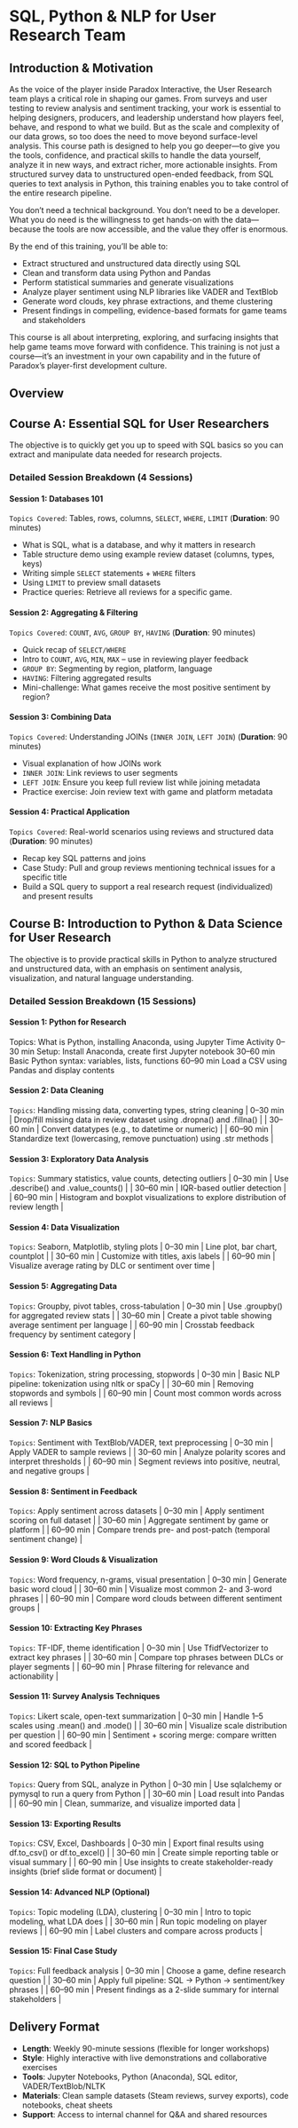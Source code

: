 # SQL, Python & NLP for User Research Team
## Introduction & Motivation

As the voice of the player inside Paradox Interactive, the User Research team plays a critical role in shaping our games. From surveys and user testing to review analysis and sentiment tracking, your work is essential to helping designers, producers, and leadership understand how players feel, behave, and respond to what we build.
But as the scale and complexity of our data grows, so too does the need to move beyond surface-level analysis.
This course path is designed to help you go deeper—to give you the tools, confidence, and practical skills to handle the data yourself, analyze it in new ways, and extract richer, more actionable insights. From structured survey data to unstructured open-ended feedback, from SQL queries to text analysis in Python, this training enables you to take control of the entire research pipeline.

You don’t need a technical background. You don’t need to be a developer. What you do need is the willingness to get hands-on with the data—because the tools are now accessible, and the value they offer is enormous.

By the end of this training, you’ll be able to:
* Extract structured and unstructured data directly using SQL
* Clean and transform data using Python and Pandas
* Perform statistical summaries and generate visualizations
* Analyze player sentiment using NLP libraries like VADER and TextBlob
* Generate word clouds, key phrase extractions, and theme clustering
* Present findings in compelling, evidence-based formats for game teams and stakeholders

This course is all about  interpreting, exploring, and surfacing insights that help game teams move forward with confidence. This training is not just a course—it’s an investment in your own capability and in the future of Paradox’s player-first development culture.

## Overview
## Course A: Essential SQL for User Researchers
The objective is to quickly get you up to speed with SQL basics so you can extract and manipulate data needed for research projects.
### Detailed Session Breakdown (4 Sessions)

#### Session 1: Databases 101
```Topics Covered```: Tables, rows, columns, ```SELECT```, ```WHERE```, ```LIMIT``` (<b>Duration</b>: 90 minutes)
* What is SQL, what is a database, and why it matters in research
* Table structure demo using example review dataset (columns, types, keys)
* Writing simple ```SELECT``` statements + ```WHERE``` filters
* Using ```LIMIT``` to preview small datasets
* Practice queries: Retrieve all reviews for a specific game.

#### Session 2: Aggregating & Filtering
```Topics Covered```: ```COUNT```, ```AVG```, ```GROUP BY```, ```HAVING``` (<b>Duration</b>: 90 minutes)
* Quick recap of ```SELECT/WHERE```
* Intro to ```COUNT```, ```AVG```, ```MIN```, ```MAX``` – use in reviewing player feedback
* ```GROUP BY```: Segmenting by region, platform, language
* ```HAVING```: Filtering aggregated results
* Mini-challenge: What games receive the most positive sentiment by region?


#### Session 3: Combining Data
```Topics Covered```: Understanding JOINs (```INNER JOIN```, ```LEFT JOIN```) (<b>Duration</b>: 90 minutes)
* Visual explanation of how JOINs work
* ```INNER JOIN```: Link reviews to user segments
* ```LEFT JOIN```: Ensure you keep full review list while joining metadata
* Practice exercise: Join review text with game and platform metadata


#### Session 4: Practical Application
```Topics Covered```: Real-world scenarios using reviews and structured data (<b>Duration</b>: 90 minutes)
* Recap key SQL patterns and joins
* Case Study: Pull and group reviews mentioning technical issues for a specific title
* Build a SQL query to support a real research request (individualized) and present results


## Course B: Introduction to Python & Data Science for User Research
The objective is to provide practical skills in Python to analyze structured and unstructured data, with an emphasis on sentiment analysis, visualization, and natural language understanding.

### Detailed Session Breakdown (15 Sessions)

#### Session 1: Python for Research
Topics: What is Python, installing Anaconda, using Jupyter
Time
Activity
0–30 min
Setup: Install Anaconda, create first Jupyter notebook
30–60 min
Basic Python syntax: variables, lists, functions
60–90 min
Load a CSV using Pandas and display contents


#### Session 2: Data Cleaning
```Topics```: Handling missing data, converting types, string cleaning
| 0–30 min | Drop/fill missing data in review dataset using .dropna() and .fillna() | | 30–60 min | Convert datatypes (e.g., to datetime or numeric) | | 60–90 min | Standardize text (lowercasing, remove punctuation) using .str methods |

#### Session 3: Exploratory Data Analysis
```Topics```: Summary statistics, value counts, detecting outliers
| 0–30 min | Use .describe() and .value_counts() | | 30–60 min | IQR-based outlier detection | | 60–90 min | Histogram and boxplot visualizations to explore distribution of review length |

#### Session 4: Data Visualization
```Topics```: Seaborn, Matplotlib, styling plots
| 0–30 min | Line plot, bar chart, countplot | | 30–60 min | Customize with titles, axis labels | | 60–90 min | Visualize average rating by DLC or sentiment over time |

#### Session 5: Aggregating Data
```Topics```: Groupby, pivot tables, cross-tabulation
| 0–30 min | Use .groupby() for aggregated review stats | | 30–60 min | Create a pivot table showing average sentiment per language | | 60–90 min | Crosstab feedback frequency by sentiment category |

#### Session 6: Text Handling in Python
```Topics```: Tokenization, string processing, stopwords
| 0–30 min | Basic NLP pipeline: tokenization using nltk or spaCy | | 30–60 min | Removing stopwords and symbols | | 60–90 min | Count most common words across all reviews |

#### Session 7: NLP Basics
```Topics```: Sentiment with TextBlob/VADER, text preprocessing
| 0–30 min | Apply VADER to sample reviews | | 30–60 min | Analyze polarity scores and interpret thresholds | | 60–90 min | Segment reviews into positive, neutral, and negative groups |

#### Session 8: Sentiment in Feedback
```Topics```: Apply sentiment across datasets
| 0–30 min | Apply sentiment scoring on full dataset | | 30–60 min | Aggregate sentiment by game or platform | | 60–90 min | Compare trends pre- and post-patch (temporal sentiment change) |

#### Session 9: Word Clouds & Visualization
```Topics```: Word frequency, n-grams, visual presentation
| 0–30 min | Generate basic word cloud | | 30–60 min | Visualize most common 2- and 3-word phrases | | 60–90 min | Compare word clouds between different sentiment groups |

#### Session 10: Extracting Key Phrases
```Topics```: TF-IDF, theme identification
| 0–30 min | Use TfidfVectorizer to extract key phrases | | 30–60 min | Compare top phrases between DLCs or player segments | | 60–90 min | Phrase filtering for relevance and actionability |

#### Session 11: Survey Analysis Techniques
```Topics```: Likert scale, open-text summarization
| 0–30 min | Handle 1–5 scales using .mean() and .mode() | | 30–60 min | Visualize scale distribution per question | | 60–90 min | Sentiment + scoring merge: compare written and scored feedback |

#### Session 12: SQL to Python Pipeline
```Topics```: Query from SQL, analyze in Python
| 0–30 min | Use sqlalchemy or pymysql to run a query from Python | | 30–60 min | Load result into Pandas | | 60–90 min | Clean, summarize, and visualize imported data |

#### Session 13: Exporting Results
```Topics```: CSV, Excel, Dashboards
| 0–30 min | Export final results using df.to_csv() or df.to_excel() | | 30–60 min | Create simple reporting table or visual summary | | 60–90 min | Use insights to create stakeholder-ready insights (brief slide format or document) |

#### Session 14: Advanced NLP (Optional)
```Topics```: Topic modeling (LDA), clustering
| 0–30 min | Intro to topic modeling, what LDA does | | 30–60 min | Run topic modeling on player reviews | | 60–90 min | Label clusters and compare across products |

#### Session 15: Final Case Study
```Topics```: Full feedback analysis
| 0–30 min | Choose a game, define research question | | 30–60 min | Apply full pipeline: SQL → Python → sentiment/key phrases | | 60–90 min | Present findings as a 2-slide summary for internal stakeholders |

## Delivery Format
* <b>Length</b>: Weekly 90-minute sessions (flexible for longer workshops)
* <b>Style</b>: Highly interactive with live demonstrations and collaborative exercises
* <b>Tools</b>: Jupyter Notebooks, Python (Anaconda), SQL editor, VADER/TextBlob/NLTK
* <b>Materials</b>: Clean sample datasets (Steam reviews, survey exports), code notebooks, cheat sheets
* <b>Support</b>: Access to internal channel for Q&A and shared resources







